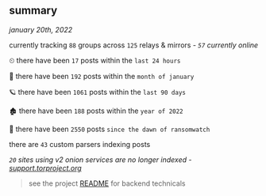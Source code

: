 
## summary
_january 20th, 2022_

currently tracking `88` groups across `125` relays & mirrors - _`57` currently online_

⏲ there have been `17` posts within the `last 24 hours`

🦈 there have been `192` posts within the `month of january`

🪐 there have been `1061` posts within the `last 90 days`

🏚 there have been `188` posts within the `year of 2022`

🦕 there have been `2550` posts `since the dawn of ransomwatch`

there are `43` custom parsers indexing posts

_`20` sites using v2 onion services are no longer indexed - [support.torproject.org](https://support.torproject.org/onionservices/v2-deprecation/)_

> see the project [README](https://github.com/thetanz/ransomwatch#ransomwatch--) for backend technicals
